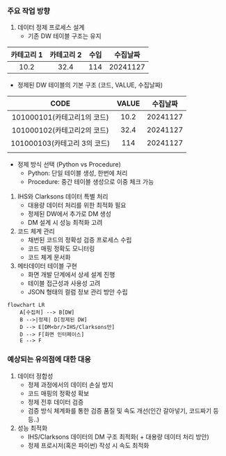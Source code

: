 ### 주요 작업 방향

1. 데이터 정제 프로세스 설계
    - 기존 DW 테이블 구조는 유지

| 카테고리 1 | 카테고리 2 | 수입  | 수집날짜     |
| :----: | :----: | :-: | -------- |
|  10.2  |  32.4  | 114 | 20241127 |

- 정제된 DW 테이블의 기본 구조 (코드, VALUE, 수집날짜)
    
|         CODE          | VALUE | 수집날짜     |
| :-------------------: | :---: | -------- |
| 101000101(카테고리1의 코드)  | 10.2  | 20241127 |
| 101000102(카테고리2의 코드)  | 32.4  | 20241127 |
| 101000103(카테고리 3의 코드) |  114  | 20241127 |
|                       |       |          |

- 정제 방식 선택 (Python vs Procedure)
	- Python: 단일 테이블 생성, 한번에 처리
	- Procedure: 중간 테이블 생성으로 이중 체크 가능
1. IHS와 Clarksons 데이터 특별 처리
    - 대용량 데이터 처리를 위한 최적화 필요
    - 정제된 DW에서 추가로 DM 생성
    - DM 설계 시 성능 최적화 고려
2. 코드 체계 관리
    - 채번된 코드의 정확성 검증 프로세스 수립
    - 코드 매핑 정확도 모니터링
    - 코드 체계 문서화
3. 메타데이터 테이블 구현
    - 화면 개발 단계에서 상세 설계 진행
    - 테이블 접근성과 사용성 고려
    - JSON 형태의 컬럼 정보 관리 방안 수립

```mermaid
flowchart LR
    A[수집처] --> B[DW]
    B -->|정제| D[정제된 DW]
    D --> E[DM<br/>IHS/Clarksons만]
    D --> F[화면 인터페이스]
    E --> F
```

### 예상되는 유의점에 대한 대응

1. 데이터 정합성
    - 정제 과정에서의 데이터 손실 방지
    - 코드 매핑의 정확성 확보
    - 정제 전후 데이터 검증
    - 검증 방식 체계화를 통한 검증 품질 및 속도 개선(인간 갈아넣기, 코드짜기 등등..) 
1. 성능 최적화
    - IHS/Clarksons 데이터의 DM 구조 최적화( + 대용량 데이터 처리 방안)
    - 정제 프로시저(혹은 파이썬) 작성 시 속도 최적화
